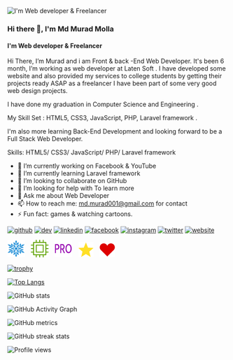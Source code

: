 ![I'm Web developer & Freelancer ](https://scontent.fdac24-1.fna.fbcdn.net/v/t31.18172-8/13217240_988304891290714_1316966774106255547_o.jpg?_nc_cat=108&ccb=1-5&_nc_sid=09cbfe&_nc_ohc=_xmqO26-G9kAX-1EyCp&tn=u2oZzTO1XduG6dPw&_nc_ht=scontent.fdac24-1.fna&oh=94119b5573f86cacb75d4f9f49840412&oe=618BC653)
### Hi there 👋, I'm Md Murad Molla 
#### I'm Web developer & Freelancer 

Hi There, I’m Murad and i am Front & back -End Web Developer. It's been 6 month, I’m working as web developer at Laten Soft . I have developed some website and also provided my services to college students by getting their projects ready ASAP as a freelancer I have been part of some very good web design projects.

I have done my graduation in Computer Science and Engineering .

My Skill Set : HTML5, CSS3, JavaScript, PHP, Laravel framework .

I'm also more learning Back-End Development and looking forward to be a Full Stack Web Developer.

Skills: HTML5/ CSS3/ JavaScript/ PHP/ Laravel framework

- 🔭 I’m currently working on Facebook & YouTube 
- 🌱 I’m currently learning Laravel framework  
- 👯 I’m looking to collaborate on GitHub 
- 🤔 I’m looking for help with To learn more 
- 💬 Ask me about Web Developer  
- 📫 How to reach me: md.murad001@gmail.com for contact  
- ⚡ Fun fact: games & watching cartoons. 


[<img src='https://cdn.jsdelivr.net/npm/simple-icons@3.0.1/icons/github.svg' alt='github' height='40'>](https://github.com/Murad448)  [<img src='https://cdn.jsdelivr.net/npm/simple-icons@3.0.1/icons/hashnode.svg' alt='dev' height='40'>](https://bdmorning24news.blogspot.com/)  [<img src='https://cdn.jsdelivr.net/npm/simple-icons@3.0.1/icons/linkedin.svg' alt='linkedin' height='40'>](https://www.linkedin.com/in/in/murad-jink-a9091a161/)  [<img src='https://cdn.jsdelivr.net/npm/simple-icons@3.0.1/icons/facebook.svg' alt='facebook' height='40'>](https://www.facebook.com/murad.hossain.794)  [<img src='https://cdn.jsdelivr.net/npm/simple-icons@3.0.1/icons/instagram.svg' alt='instagram' height='40'>](https://www.instagram.com/muradjink/)  [<img src='https://cdn.jsdelivr.net/npm/simple-icons@3.0.1/icons/twitter.svg' alt='twitter' height='40'>](https://twitter.com/Murad001Md)  [<img src='https://cdn.jsdelivr.net/npm/simple-icons@3.0.1/icons/icloud.svg' alt='website' height='40'>](https://bdmorning24news.com/)  

<a href='https://archiveprogram.github.com/'><img src='https://raw.githubusercontent.com/acervenky/animated-github-badges/master/assets/acbadge.gif' width='40' height='40'></a> <a href='https://docs.github.com/en/developers'><img src='https://raw.githubusercontent.com/acervenky/animated-github-badges/master/assets/devbadge.gif' width='40' height='40'></a> <a href='https://github.com/pricing'><img src='https://raw.githubusercontent.com/acervenky/animated-github-badges/master/assets/pro.gif' width='40' height='40'></a> <a href='https://stars.github.com/'><img src='https://raw.githubusercontent.com/acervenky/animated-github-badges/master/assets/starbadge.gif' width='35' height='35'></a> <a href='https://docs.github.com/en/github/supporting-the-open-source-community-with-github-sponsors'><img src='https://raw.githubusercontent.com/acervenky/animated-github-badges/master/assets/sponsorbadge.gif' width='35' height='35'></a> 

[![trophy](https://github-profile-trophy.vercel.app/?username=Murad448)](https://github.com/ryo-ma/github-profile-trophy)

[![Top Langs](https://github-readme-stats.vercel.app/api/top-langs/?username=Murad448)](https://github.com/anuraghazra/github-readme-stats)

![GitHub stats](https://github-readme-stats.vercel.app/api?username=Murad448&show_icons=true&count_private=true)  

![GitHub Activity Graph](https://activity-graph.herokuapp.com/graph?username=Murad448)  

![GitHub metrics](https://metrics.lecoq.io/Murad448)  

![GitHub streak stats](https://github-readme-streak-stats.herokuapp.com/?user=Murad448)  

![Profile views](https://gpvc.arturio.dev/Murad448)  

